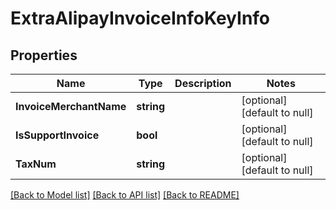 # ExtraAlipayInvoiceInfoKeyInfo

## Properties
Name | Type | Description | Notes
------------ | ------------- | ------------- | -------------
**InvoiceMerchantName** | **string** |  | [optional] [default to null]
**IsSupportInvoice** | **bool** |  | [optional] [default to null]
**TaxNum** | **string** |  | [optional] [default to null]

[[Back to Model list]](../README.md#documentation-for-models) [[Back to API list]](../README.md#documentation-for-api-endpoints) [[Back to README]](../README.md)



